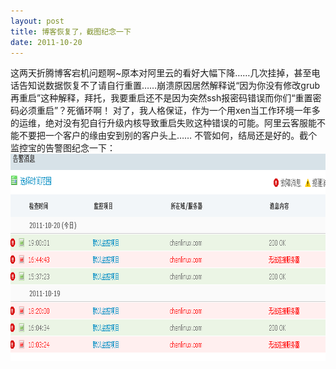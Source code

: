```yaml
---
layout: post
title: 博客恢复了，截图纪念一下
date: 2011-10-20
---
```


这两天折腾博客宕机问题啊~原本对阿里云的看好大幅下降……几次挂掉，甚至电话告知说数据恢复不了请自行重置……崩溃原因居然解释说“因为你没有修改grub再重启”这种解释，拜托，我要重启还不是因为突然ssh报密码错误而你们“重置密码必须重启”？死循环啊！
对了，我人格保证，作为一个用xen当工作环境一年多的运维，绝对没有犯自行升级内核导致重启失败这种错误的可能。阿里云客服能不能不要把一个客户的缘由安到别的客户头上……
不管如何，结局还是好的。截个监控宝的告警图纪念一下：
<img src="/images/uploads/20111020192305.png" alt="" title="aliyunOS" width="856" height="332" class="alignnone size-full wp-image-2647" />
